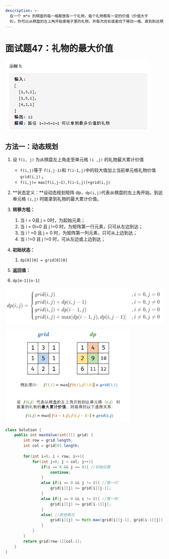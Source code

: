 ```yaml
---
description: >-
  在一个 m*n 的棋盘的每一格都放有一个礼物，每个礼物都有一定的价值（价值大于
  0）。你可以从棋盘的左上角开始拿格子里的礼物，并每次向右或者向下移动一格、直到到达棋盘的右下角。给定一个棋盘及其上面的礼物的价值，请计算你最多能拿到多少价值的礼物？
---
```


# 面试题47：礼物的最大价值

![](.gitbook/assets/image.png)

## 方法一：动态规划

1. 设 `f(i, j)` 为从棋盘左上角走至单元格 `(i ,j)` 的礼物最大累计价值
   * `f(i,j)`等于 `f(i,j-1)`和 `f(i-1,j)`中的较大值加上当前单元格礼物价值 `grid(i,j)` 。
   * `f(i,j)= max[f(i,j−1),f(i−1,j)]+grid(i,j)`  
2. **状态定义：**设动态规划矩阵 dp，`dp(i,j)`代表从棋盘的左上角开始，到达单元格 `(i,j)` 时能拿到礼物的最大累计价值。
3. **转移方程：**
   1. 当 i = 0且 j = 0时，为起始元素；
   2. 当 i = 0i=0 且 j !=0 时，为矩阵第一行元素，只可从左边到达；
   3. 当 i ! =0 且 j = 0 时，为矩阵第一列元素，只可从上边到达；
   4. 当 i !=0 且 j !=0 时，可从左边或上边到达；
4. **初始状态：**
   1.  `dp[0][0] = grid[0][0]`  
5.  **返回值：** 

   1. `dp[m-1][n-1]` 

![](.gitbook/assets/image%20%284%29.png)

![](.gitbook/assets/image%20%2817%29.png)

```java
class Solution {
    public int maxValue(int[][] grid) {
        int row = grid.length;
        int col = grid[0].length;

        for(int i=0; i < row; i++){
            for(int j=0; j < col; j++){
                if(i == 0 && j == 0){ //初始位置
                    continue;
                }
                else if(i == 0 && j != 0){ //第一行
                    grid[i][j] += grid[i][j-1];
                }
                else if(j == 0 && i != 0){ //第一列
                    grid[i][j] += grid[i-1][j];
                }
                else{ //其他情况
                    grid[i][j] += Math.max(grid[i][j-1], grid[i-1][j]);
                }
            }
        }
        return grid[row-1][col-1];
    }
}
```

